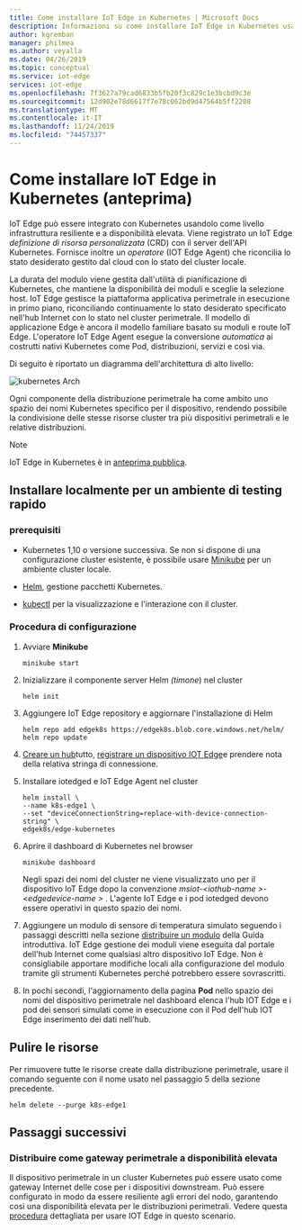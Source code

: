 ```yaml
---
title: Come installare IoT Edge in Kubernetes | Microsoft Docs
description: Informazioni su come installare IoT Edge in Kubernetes usando un ambiente cluster di sviluppo locale
author: kgremban
manager: philmea
ms.author: veyalla
ms.date: 04/26/2019
ms.topic: conceptual
ms.service: iot-edge
services: iot-edge
ms.openlocfilehash: 7f3627a79cad6833b5fb20f3c829c1e3bcbd9c3e
ms.sourcegitcommit: 12d902e78d6617f7e78c062bd9d47564b5ff2208
ms.translationtype: MT
ms.contentlocale: it-IT
ms.lasthandoff: 11/24/2019
ms.locfileid: "74457337"
---
```

# <a name="how-to-install-iot-edge-on-kubernetes-preview"></a>Come installare IoT Edge in Kubernetes (anteprima)

IoT Edge può essere integrato con Kubernetes usandolo come livello infrastruttura resiliente e a disponibilità elevata. Viene registrato un IoT Edge *definizione di risorsa personalizzata* (CRD) con il server dell'API Kubernetes. Fornisce inoltre un *operatore* (IOT Edge Agent) che riconcilia lo stato desiderato gestito dal cloud con lo stato del cluster locale. 

La durata del modulo viene gestita dall'utilità di pianificazione di Kubernetes, che mantiene la disponibilità dei moduli e sceglie la selezione host. IoT Edge gestisce la piattaforma applicativa perimetrale in esecuzione in primo piano, riconciliando continuamente lo stato desiderato specificato nell'hub Internet con lo stato nel cluster perimetrale. Il modello di applicazione Edge è ancora il modello familiare basato su moduli e route IoT Edge. L'operatore IoT Edge Agent esegue la conversione *automatica* ai costrutti nativi Kubernetes come Pod, distribuzioni, servizi e così via.

Di seguito è riportato un diagramma dell'architettura di alto livello:

![kubernetes Arch](./media/how-to-install-iot-edge-kubernetes/k8s-arch.png)

Ogni componente della distribuzione perimetrale ha come ambito uno spazio dei nomi Kubernetes specifico per il dispositivo, rendendo possibile la condivisione delle stesse risorse cluster tra più dispositivi perimetrali e le relative distribuzioni.

>[!NOTE]
>IoT Edge in Kubernetes è in [anteprima pubblica](https://azure.microsoft.com/support/legal/preview-supplemental-terms/).

## <a name="install-locally-for-a-quick-test-environment"></a>Installare localmente per un ambiente di testing rapido

### <a name="prerequisites"></a>prerequisiti

* Kubernetes 1,10 o versione successiva. Se non si dispone di una configurazione cluster esistente, è possibile usare [Minikube](https://kubernetes.io/docs/setup/minikube/) per un ambiente cluster locale. 

* [Helm](https://helm.sh/docs/using_helm/#quickstart-guide), gestione pacchetti Kubernetes.

* [kubectl](https://kubernetes.io/docs/tasks/tools/install-kubectl/) per la visualizzazione e l'interazione con il cluster.

### <a name="setup-steps"></a>Procedura di configurazione

1. Avviare **Minikube**

    ``` shell
    minikube start
    ```

1. Inizializzare il componente server Helm *(timone*) nel cluster

    ``` shell
    helm init
    ```

1. Aggiungere IoT Edge repository e aggiornare l'installazione di Helm

    ``` shell
    helm repo add edgek8s https://edgek8s.blob.core.windows.net/helm/
    helm repo update
    ```

1. [Creare un hub](../iot-hub/iot-hub-create-through-portal.md)tutto, [registrare un dispositivo IOT Edge](how-to-register-device.md)e prendere nota della relativa stringa di connessione.

1. Installare iotedged e IoT Edge Agent nel cluster

    ```shell
    helm install \
    --name k8s-edge1 \
    --set "deviceConnectionString=replace-with-device-connection-string" \
    edgek8s/edge-kubernetes
    ```
1. Aprire il dashboard di Kubernetes nel browser

    ```shell
    minikube dashboard
    ```

    Negli spazi dei nomi del cluster ne viene visualizzato uno per il dispositivo IoT Edge dopo la convenzione *msiot-\<iothub-name >-\<edgedevice-name >* . L'agente IoT Edge e i pod iotedged devono essere operativi in questo spazio dei nomi.

1. Aggiungere un modulo di sensore di temperatura simulato seguendo i passaggi descritti nella sezione [distribuire un modulo](quickstart-linux.md#deploy-a-module) della Guida introduttiva. IoT Edge gestione dei moduli viene eseguita dal portale dell'hub Internet come qualsiasi altro dispositivo IoT Edge. Non è consigliabile apportare modifiche locali alla configurazione del modulo tramite gli strumenti Kubernetes perché potrebbero essere sovrascritti.

1. In pochi secondi, l'aggiornamento della pagina **Pod** nello spazio dei nomi del dispositivo perimetrale nel dashboard elenca l'hub IOT Edge e i pod dei sensori simulati come in esecuzione con il Pod dell'hub IOT Edge inserimento dei dati nell'hub.

## <a name="clean-up-resources"></a>Pulire le risorse

Per rimuovere tutte le risorse create dalla distribuzione perimetrale, usare il comando seguente con il nome usato nel passaggio 5 della sezione precedente.

``` shell
helm delete --purge k8s-edge1
```

## <a name="next-steps"></a>Passaggi successivi

### <a name="deploy-as-a-highly-available-edge-gateway"></a>Distribuire come gateway perimetrale a disponibilità elevata 

Il dispositivo perimetrale in un cluster Kubernetes può essere usato come gateway Internet delle cose per i dispositivi downstream. Può essere configurato in modo da essere resiliente agli errori del nodo, garantendo così una disponibilità elevata per le distribuzioni perimetrali. Vedere questa [procedura](https://github.com/Azure-Samples/iotedge-gateway-on-kubernetes) dettagliata per usare IOT Edge in questo scenario.